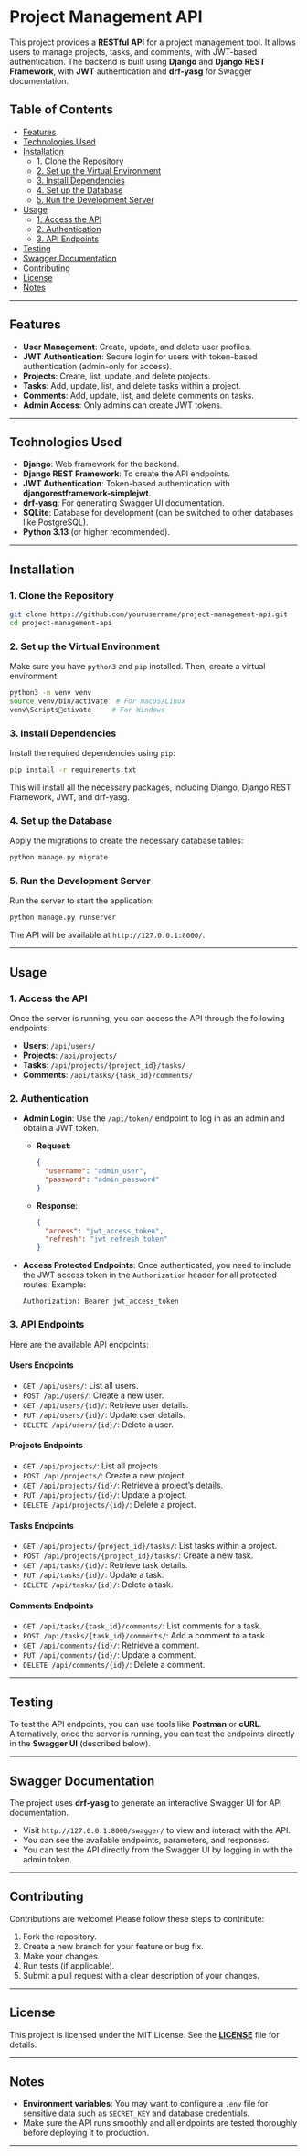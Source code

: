 
# Project Management API

This project provides a **RESTful API** for a project management tool. It allows users to manage projects, tasks, and comments, with JWT-based authentication. The backend is built using **Django** and **Django REST Framework**, with **JWT** authentication and **drf-yasg** for Swagger documentation.

## Table of Contents

- [Features](#features)
- [Technologies Used](#technologies-used)
- [Installation](#installation)
  - [1. Clone the Repository](#1-clone-the-repository)
  - [2. Set up the Virtual Environment](#2-set-up-the-virtual-environment)
  - [3. Install Dependencies](#3-install-dependencies)
  - [4. Set up the Database](#4-set-up-the-database)
  - [5. Run the Development Server](#5-run-the-development-server)
- [Usage](#usage)
  - [1. Access the API](#1-access-the-api)
  - [2. Authentication](#2-authentication)
  - [3. API Endpoints](#3-api-endpoints)
- [Testing](#testing)
- [Swagger Documentation](#swagger-documentation)
- [Contributing](#contributing)
- [License](#license)
- [Notes](#notes)

---

## Features

- **User Management**: Create, update, and delete user profiles.
- **JWT Authentication**: Secure login for users with token-based authentication (admin-only for access).
- **Projects**: Create, list, update, and delete projects.
- **Tasks**: Add, update, list, and delete tasks within a project.
- **Comments**: Add, update, list, and delete comments on tasks.
- **Admin Access**: Only admins can create JWT tokens.

---

## Technologies Used

- **Django**: Web framework for the backend.
- **Django REST Framework**: To create the API endpoints.
- **JWT Authentication**: Token-based authentication with **djangorestframework-simplejwt**.
- **drf-yasg**: For generating Swagger UI documentation.
- **SQLite**: Database for development (can be switched to other databases like PostgreSQL).
- **Python 3.13** (or higher recommended).

---

## Installation

### 1. Clone the Repository

```bash
git clone https://github.com/yourusername/project-management-api.git
cd project-management-api
```

### 2. Set up the Virtual Environment

Make sure you have `python3` and `pip` installed. Then, create a virtual environment:

```bash
python3 -m venv venv
source venv/bin/activate  # For macOS/Linux
venv\Scriptsctivate     # For Windows
```

### 3. Install Dependencies

Install the required dependencies using `pip`:

```bash
pip install -r requirements.txt
```

This will install all the necessary packages, including Django, Django REST Framework, JWT, and drf-yasg.

### 4. Set up the Database

Apply the migrations to create the necessary database tables:

```bash
python manage.py migrate
```

### 5. Run the Development Server

Run the server to start the application:

```bash
python manage.py runserver
```

The API will be available at `http://127.0.0.1:8000/`.

---

## Usage

### 1. Access the API

Once the server is running, you can access the API through the following endpoints:

- **Users**: `/api/users/`
- **Projects**: `/api/projects/`
- **Tasks**: `/api/projects/{project_id}/tasks/`
- **Comments**: `/api/tasks/{task_id}/comments/`

### 2. Authentication

- **Admin Login**: Use the `/api/token/` endpoint to log in as an admin and obtain a JWT token.

  - **Request**:
    ```json
    {
      "username": "admin_user",
      "password": "admin_password"
    }
    ```

  - **Response**:
    ```json
    {
      "access": "jwt_access_token",
      "refresh": "jwt_refresh_token"
    }
    ```

- **Access Protected Endpoints**: Once authenticated, you need to include the JWT access token in the `Authorization` header for all protected routes. Example:
  ```
  Authorization: Bearer jwt_access_token
  ```

### 3. API Endpoints

Here are the available API endpoints:

#### Users Endpoints

- `GET /api/users/`: List all users.
- `POST /api/users/`: Create a new user.
- `GET /api/users/{id}/`: Retrieve user details.
- `PUT /api/users/{id}/`: Update user details.
- `DELETE /api/users/{id}/`: Delete a user.

#### Projects Endpoints

- `GET /api/projects/`: List all projects.
- `POST /api/projects/`: Create a new project.
- `GET /api/projects/{id}/`: Retrieve a project’s details.
- `PUT /api/projects/{id}/`: Update a project.
- `DELETE /api/projects/{id}/`: Delete a project.

#### Tasks Endpoints

- `GET /api/projects/{project_id}/tasks/`: List tasks within a project.
- `POST /api/projects/{project_id}/tasks/`: Create a new task.
- `GET /api/tasks/{id}/`: Retrieve task details.
- `PUT /api/tasks/{id}/`: Update a task.
- `DELETE /api/tasks/{id}/`: Delete a task.

#### Comments Endpoints

- `GET /api/tasks/{task_id}/comments/`: List comments for a task.
- `POST /api/tasks/{task_id}/comments/`: Add a comment to a task.
- `GET /api/comments/{id}/`: Retrieve a comment.
- `PUT /api/comments/{id}/`: Update a comment.
- `DELETE /api/comments/{id}/`: Delete a comment.

---

## Testing

To test the API endpoints, you can use tools like **Postman** or **cURL**. Alternatively, once the server is running, you can test the endpoints directly in the **Swagger UI** (described below).

---

## Swagger Documentation

The project uses **drf-yasg** to generate an interactive Swagger UI for API documentation.

- Visit `http://127.0.0.1:8000/swagger/` to view and interact with the API.
- You can see the available endpoints, parameters, and responses.
- You can test the API directly from the Swagger UI by logging in with the admin token.

---

## Contributing

Contributions are welcome! Please follow these steps to contribute:

1. Fork the repository.
2. Create a new branch for your feature or bug fix.
3. Make your changes.
4. Run tests (if applicable).
5. Submit a pull request with a clear description of your changes.

---

## License

This project is licensed under the MIT License. See the **[LICENSE](LICENSE)** file for details.

---

## Notes

- **Environment variables**: You may want to configure a `.env` file for sensitive data such as `SECRET_KEY` and database credentials.
- Make sure the API runs smoothly and all endpoints are tested thoroughly before deploying it to production.

---
